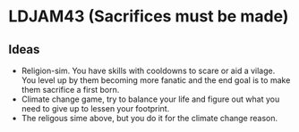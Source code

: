 # LDJAM43 (Sacrifices must be made)

## Ideas

* Religion-sim. You have skills with cooldowns to scare or aid a vilage. You level up by them becoming more fanatic and the end goal is to make them sacrifice a first born.
* Climate change game, try to balance your life and figure out what you need to give up to lessen your footprint.
* The religous sime above, but you do it for the climate change reason.
